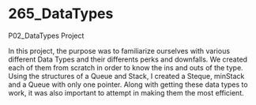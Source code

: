 # 265_DataTypes
P02_DataTypes Project

In this project, the purpose was to familiarize ourselves with various different Data Types and their differents perks and downfalls. We created each of them from scratch in order to know the ins and outs of the type. 
Using the structures of a Queue and Stack, I created a Steque, minStack and a Queue with only one pointer. Along with getting these data types to work, it was also important to attempt in making them the most efficient. 
